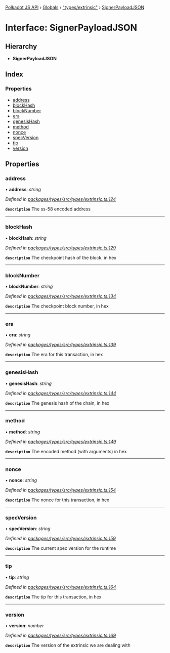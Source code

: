 [Polkadot JS API](../README.md) › [Globals](../globals.md) › ["types/extrinsic"](../modules/_types_extrinsic_.md) › [SignerPayloadJSON](_types_extrinsic_.signerpayloadjson.md)

# Interface: SignerPayloadJSON

## Hierarchy

* **SignerPayloadJSON**

## Index

### Properties

* [address](_types_extrinsic_.signerpayloadjson.md#address)
* [blockHash](_types_extrinsic_.signerpayloadjson.md#blockhash)
* [blockNumber](_types_extrinsic_.signerpayloadjson.md#blocknumber)
* [era](_types_extrinsic_.signerpayloadjson.md#era)
* [genesisHash](_types_extrinsic_.signerpayloadjson.md#genesishash)
* [method](_types_extrinsic_.signerpayloadjson.md#method)
* [nonce](_types_extrinsic_.signerpayloadjson.md#nonce)
* [specVersion](_types_extrinsic_.signerpayloadjson.md#specversion)
* [tip](_types_extrinsic_.signerpayloadjson.md#tip)
* [version](_types_extrinsic_.signerpayloadjson.md#version)

## Properties

###  address

• **address**: *string*

*Defined in [packages/types/src/types/extrinsic.ts:124](https://github.com/polkadot-js/api/blob/071b5ba7cb/packages/types/src/types/extrinsic.ts#L124)*

**`description`** The ss-58 encoded address

___

###  blockHash

• **blockHash**: *string*

*Defined in [packages/types/src/types/extrinsic.ts:129](https://github.com/polkadot-js/api/blob/071b5ba7cb/packages/types/src/types/extrinsic.ts#L129)*

**`description`** The checkpoint hash of the block, in hex

___

###  blockNumber

• **blockNumber**: *string*

*Defined in [packages/types/src/types/extrinsic.ts:134](https://github.com/polkadot-js/api/blob/071b5ba7cb/packages/types/src/types/extrinsic.ts#L134)*

**`description`** The checkpoint block number, in hex

___

###  era

• **era**: *string*

*Defined in [packages/types/src/types/extrinsic.ts:139](https://github.com/polkadot-js/api/blob/071b5ba7cb/packages/types/src/types/extrinsic.ts#L139)*

**`description`** The era for this transaction, in hex

___

###  genesisHash

• **genesisHash**: *string*

*Defined in [packages/types/src/types/extrinsic.ts:144](https://github.com/polkadot-js/api/blob/071b5ba7cb/packages/types/src/types/extrinsic.ts#L144)*

**`description`** The genesis hash of the chain, in hex

___

###  method

• **method**: *string*

*Defined in [packages/types/src/types/extrinsic.ts:149](https://github.com/polkadot-js/api/blob/071b5ba7cb/packages/types/src/types/extrinsic.ts#L149)*

**`description`** The encoded method (with arguments) in hex

___

###  nonce

• **nonce**: *string*

*Defined in [packages/types/src/types/extrinsic.ts:154](https://github.com/polkadot-js/api/blob/071b5ba7cb/packages/types/src/types/extrinsic.ts#L154)*

**`description`** The nonce for this transaction, in hex

___

###  specVersion

• **specVersion**: *string*

*Defined in [packages/types/src/types/extrinsic.ts:159](https://github.com/polkadot-js/api/blob/071b5ba7cb/packages/types/src/types/extrinsic.ts#L159)*

**`description`** The current spec version for  the runtime

___

###  tip

• **tip**: *string*

*Defined in [packages/types/src/types/extrinsic.ts:164](https://github.com/polkadot-js/api/blob/071b5ba7cb/packages/types/src/types/extrinsic.ts#L164)*

**`description`** The tip for this transaction, in hex

___

###  version

• **version**: *number*

*Defined in [packages/types/src/types/extrinsic.ts:169](https://github.com/polkadot-js/api/blob/071b5ba7cb/packages/types/src/types/extrinsic.ts#L169)*

**`description`** The version of the extrinsic we are dealing with
